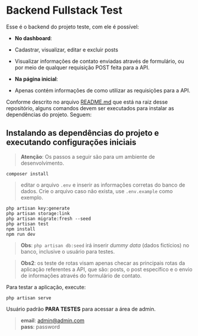 # Backend Fullstack Test

Esse é o backend do projeto teste, com ele é possível:
- **No dashboard**:
- Cadastrar, visualizar, editar e excluir posts
- Visualizar informações de contato enviadas através de formulário, ou por meio de qualquer requisição POST feita para a API.


- **Na página inicial**:
- Apenas contém informações de como utilizar as requisições para a API.


Conforme descrito no arquivo [README.md](../README.md) que está na raiz desse repositório, alguns comandos devem ser executados para instalar as dependências do projeto. Seguem:

## Instalando as dependências do projeto e executando configurações iniciais

>**Atenção**: Os passos a seguir são para um ambiente de desenvolvimento.

```
composer install
```

>editar o arquivo `.env` e inserir as informações corretas do banco de dados. Crie o arquivo caso não exista, use `.env.example` como exemplo.

```
php artisan key:generate
php artisan storage:link
php artisan migrate:fresh --seed
php artisan test
npm install
npm run dev
```

>**Obs**: `php artisan db:seed` irá inserir *dummy data* (dados fictícios) no banco, inclusive o usuário para testes.

>**Obs2**: os teste de rotas visam apenas checar as principais rotas da aplicação referentes a API, que são: posts, o post específico e o envio de informações através do formulário de contato.


Para testar a aplicação, execute:
```
php artisan serve
```


Usuário padrão **PARA TESTES** para acessar a área de admin.
>**email**: admin@admin.com   
>**pass**: password
